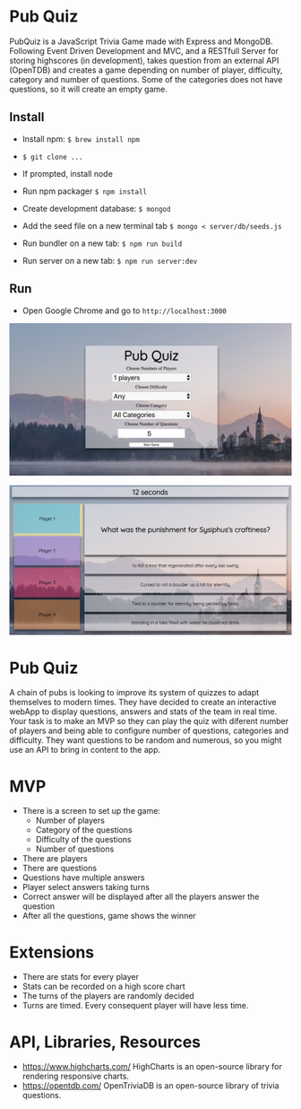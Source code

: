 # Pub Quiz

PubQuiz is a JavaScript Trivia Game made with Express and MongoDB. Following Event Driven Development and MVC, and a RESTfull Server for storing highscores (in development), takes question from an external API (OpenTDB) and creates a game depending on number of player, difficulty, category and number of questions. Some of the categories does not have questions, so it will create an empty game.

## Install
* Install npm: `$ brew install npm`
* `$ git clone ...`

* If prompted, install node
* Run npm packager `$ npm install`
* Create development database:
`$ mongod`
* Add the seed file on a new terminal tab
`$ mongo < server/db/seeds.js`
* Run bundler on a new tab: `$ npm run build`
* Run server on a new tab: `$ npm run server:dev`

## Run
* Open Google Chrome and go to `http://localhost:3000`

![character view](https://github.com/DetectiveAzul/cc-group-project_trivia/blob/master/images/intro.png?raw=true)


![character view](https://github.com/DetectiveAzul/cc-group-project_trivia/blob/master/images/last_design.png?raw=true)

# Pub Quiz
A chain of pubs is looking to improve its system of quizzes to adapt themselves to modern times. They have decided to create an interactive webApp to display questions, answers and stats of the team in real time. Your task is to make an MVP so they can play the quiz with diferent number of players and being able to configure number of questions, categories and difficulty. They want questions to be random and numerous, so you might use an API to bring in content to the app.

# MVP

* There is a screen to set up the game:
	* Number of players
	* Category of the questions
	* Difficulty of the questions
	* Number of questions
* There are players
* There are questions
* Questions have multiple answers
* Player select answers taking turns
* Correct answer will be displayed after all the players answer the question
* After all the questions, game shows the winner

# Extensions

* There are stats for every player
* Stats can be recorded on a high score chart
* The turns of the players are randomly decided
* Turns are timed. Every consequent player will have less time.

# API, Libraries, Resources

- https://www.highcharts.com/ HighCharts is an open-source library for rendering responsive charts.
- https://opentdb.com/ OpenTriviaDB is an open-source library of trivia questions.
